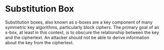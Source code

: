 # Substitution Box

Substitution boxes, also known as s-boxes are a key component of many symmetric key algorithms, particularly block ciphers. The primary goal of an s-box, at least in this context, is to obscure the relationship between the key and the ciphertext. An attacker should not be able to derive information about the key from the ciphertext.
